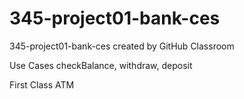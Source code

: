 # 345-project01-bank-ces
345-project01-bank-ces created by GitHub Classroom


Use Cases
checkBalance,
withdraw,
deposit

First Class
ATM
